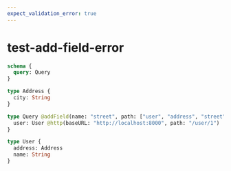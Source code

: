 ```yaml
---
expect_validation_error: true
---
```


# test-add-field-error

```graphql @server
schema {
  query: Query
}

type Address {
  city: String
}

type Query @addField(name: "street", path: ["user", "address", "street"]) {
  user: User @http(baseURL: "http://localhost:8000", path: "/user/1")
}

type User {
  address: Address
  name: String
}
```
